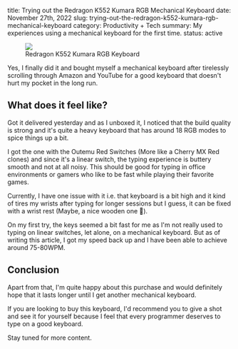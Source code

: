 title: Trying out the Redragon K552 Kumara RGB Mechanical Keyboard
date: November 27th, 2022
slug: trying-out-the-redragon-k552-kumara-rgb-mechanical-keyboard
category: Productivity + Tech
summary: My experiences using a mechanical keyboard for the first time.
status: active

<figure>
    <img src="/static/images/redragon-k552-kumara.jpeg" />
    <figcaption>Redragon K552 Kumara RGB Keyboard</figcaption>
</figure>

Yes, I finally did it and bought myself a mechanical keyboard after tirelessly scrolling through Amazon and YouTube for a good keyboard that doesn't hurt my pocket in the long run.

## What does it feel like?
Got it delivered yesterday and as I unboxed it, I noticed that the build quality is strong and it's quite a heavy keyboard that has around 18 RGB modes to spice things up a bit.

I got the one with the Outemu Red Switches (More like a Cherry MX Red clones) and since it's a linear switch, the typing experience is buttery smooth and not at all noisy. This should be good for typing in office environments or gamers who like to be fast while playing their favorite games.

Currently, I have one issue with it i.e. that keyboard is a bit high and it kind of tires my wrists after typing for longer sessions but I guess, it can be fixed with a wrist rest (Maybe, a nice wooden one 👀).

On my first try, the keys seemed a bit fast for me as I'm not really used to typing on linear switches, let alone, on a mechanical keyboard. But as of writing this article, I got my speed back up and I have been able to achieve around 75-80WPM.

## Conclusion
Apart from that, I'm quite happy about this purchase and would definitely hope that it lasts longer until I get another mechanical keyboard.

If you are looking to buy this keyboard, I'd recommend you to give a shot and see it for yourself because I feel that every programmer deserves to type on a good keyboard.

Stay tuned for more content.

